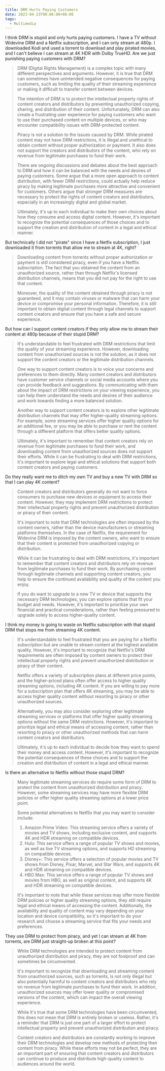 ```yaml
---
title: DRM Hurts Paying Customers
date: 2023-04-23T00:06:00+08:00
tags:
  - Multimedia
---
```

I think DRM is stupid and only hurts paying customers. I have a TV without Widevine DRM and a Netflix subscription, and I can only stream at 480p. I downloaded Kodi and used a torrent to download and play pirated movies, and I can't believe I can stream at 4K HDR with Dolby TrueHD. Are we just punishing paying customers with DRM?

> DRM (Digital Rights Management) is a complex topic with many different perspectives and arguments. However, it is true that DRM can sometimes have unintended negative consequences for paying customers, such as limiting the quality of their streaming experience or making it difficult to transfer content between devices.
> 
> The intention of DRM is to protect the intellectual property rights of content creators and distributors by preventing unauthorized copying, sharing, and distribution of their content. Unfortunately, DRM can also create a frustrating user experience for paying customers who want to use their purchased content on multiple devices, or who may encounter compatibility issues with DRM-protected content.
> 
> Piracy is not a solution to the issues caused by DRM. While pirated content may not have DRM restrictions, it is illegal and unethical to obtain content without proper authorization or payment. It also does not support the creators and distributors of the content, who rely on revenue from legitimate purchases to fund their work.
> 
> There are ongoing discussions and debates about the best approach to DRM and how it can be balanced with the needs and desires of paying customers. Some argue that a more open approach to content distribution, with fewer DRM restrictions, could actually help reduce piracy by making legitimate purchases more attractive and convenient for customers. Others argue that stronger DRM measures are necessary to protect the rights of content creators and distributors, especially in an increasingly digital and global market.
> 
> Ultimately, it's up to each individual to make their own choices about how they consume and access digital content. However, it's important to recognize the potential consequences of those choices and to support the creation and distribution of content in a legal and ethical manner.

But technically I did not "pirate" since I have a Netfix subscription, I just downloaded it from torrents that allow me to stream at 4K, right?

> Downloading content from torrents without proper authorization or payment is still considered piracy, even if you have a Netflix subscription. The fact that you obtained the content from an unauthorized source, rather than through Netflix's licensed distribution channels, means that you did not pay for the right to use that content.
> 
> Moreover, the quality of the content obtained through piracy is not guaranteed, and it may contain viruses or malware that can harm your device or compromise your personal information. Therefore, it is still important to obtain digital content through legal channels to support content creators and ensure that you have a safe and secure experience.

But how can I support content creators if they only allow me to stream their content at 480p because of their stupid DRM?

> It's understandable to feel frustrated with DRM restrictions that limit the quality of your streaming experience. However, downloading content from unauthorized sources is not the solution, as it does not support the content creators or the legitimate distribution channels.
> 
> One way to support content creators is to voice your concerns and preferences to them directly. Many content creators and distributors have customer service channels or social media accounts where you can provide feedback and suggestions. By communicating with them about the impact of DRM restrictions on your viewing experience, you can help them understand the needs and desires of their audience and work towards finding a more balanced solution.
> 
> Another way to support content creators is to explore other legitimate distribution channels that may offer higher-quality streaming options. For example, some streaming services offer higher quality options for an additional fee, or you may be able to purchase or rent the content through a different platform that offers better quality options.
> 
> Ultimately, it's important to remember that content creators rely on revenue from legitimate purchases to fund their work, and downloading content from unauthorized sources does not support their efforts. While it can be frustrating to deal with DRM restrictions, it's important to explore legal and ethical solutions that support both content creators and paying customers.

Do they really want me to ditch my own TV and buy a new TV with DRM so that I can play 4K content?

> Content creators and distributors generally do not want to force consumers to purchase new devices or equipment to access their content. However, they may implement DRM restrictions to protect their intellectual property rights and prevent unauthorized distribution or piracy of their content.
> 
> It's important to note that DRM technologies are often imposed by the content owners, rather than the device manufacturers or streaming platforms themselves. In the case of Netflix, the requirement for Widevine DRM is imposed by the content owners, who want to ensure that their content is protected from unauthorized copying or distribution.
> 
> While it can be frustrating to deal with DRM restrictions, it's important to remember that content creators and distributors rely on revenue from legitimate purchases to fund their work. By purchasing content through legitimate channels and supporting content creators, you help to ensure the continued availability and quality of the content you enjoy.
> 
> If you do want to upgrade to a new TV or device that supports the necessary DRM technologies, you can explore options that fit your budget and needs. However, it's important to prioritize your own financial and practical considerations, rather than feeling pressured to upgrade solely to access higher-quality content.

I think my money is going to waste on Netflix subscription with that stupid DRM that stops me from streaming 4K content.

> It's understandable to feel frustrated that you are paying for a Netflix subscription but are unable to stream content at the highest available quality. However, it's important to recognize that Netflix's DRM requirements are often imposed by content owners to protect their intellectual property rights and prevent unauthorized distribution or piracy of their content.
> 
> Netflix offers a variety of subscription plans at different price points, and the higher-priced plans often offer access to higher quality streaming options, including 4K content. If you are willing to pay more for a subscription plan that offers 4K streaming, you may be able to access higher quality content without resorting to piracy or other unauthorized sources.
> 
> Alternatively, you may also consider exploring other legitimate streaming services or platforms that offer higher quality streaming options without the same DRM restrictions. However, it's important to prioritize legal and ethical means of accessing content, rather than resorting to piracy or other unauthorized methods that can harm content creators and distributors.
> 
> Ultimately, it's up to each individual to decide how they want to spend their money and access content. However, it's important to recognize the potential consequences of these choices and to support the creation and distribution of content in a legal and ethical manner.

Is there an alternative to Netflix without those stupid DRM?

> Many legitimate streaming services do require some form of DRM to protect the content from unauthorized distribution and piracy. However, some streaming services may have more flexible DRM policies or offer higher quality streaming options at a lower price point.
> 
> Some potential alternatives to Netflix that you may want to consider include:
> 
> 1. Amazon Prime Video: This streaming service offers a variety of movies and TV shows, including exclusive content, and supports 4K and HDR streaming on compatible devices.
> 2. Hulu: This service offers a range of popular TV shows and movies, as well as live TV streaming options, and supports HD streaming on compatible devices.
> 3. Disney+: This service offers a selection of popular movies and TV shows from Disney, Pixar, Marvel, and Star Wars, and supports 4K and HDR streaming on compatible devices.
> 4. HBO Max: This service offers a range of popular TV shows and movies from HBO, as well as original content, and supports 4K and HDR streaming on compatible devices.
> 
> It's important to note that while these services may offer more flexible DRM policies or higher quality streaming options, they still require legal and ethical means of accessing the content. Additionally, the availability and quality of content may vary depending on your location and device compatibility, so it's important to do your research and choose a streaming service that fits your needs and preferences.

They use DRM to protect from piracy, and yet I can stream at 4K from torrents, are DRM just straight-up broken at this point?

> While DRM technologies are intended to protect content from unauthorized distribution and piracy, they are not foolproof and can sometimes be circumvented.
> 
> It's important to recognize that downloading and streaming content from unauthorized sources, such as torrents, is not only illegal but also potentially harmful to content creators and distributors who rely on revenue from legitimate purchases to fund their work. In addition, unauthorized sources may offer lower quality or compromised versions of the content, which can impact the overall viewing experience.
> 
> While it's true that some DRM technologies have been circumvented, this does not mean that DRM is entirely broken or useless. Rather, it's a reminder that DRM is just one part of a larger effort to protect intellectual property and prevent unauthorized distribution and piracy.
> 
> Content creators and distributors are constantly working to improve their DRM technologies and develop new methods of protecting their content from piracy. While these efforts may not be perfect, they are an important part of ensuring that content creators and distributors can continue to produce and distribute high-quality content to audiences around the world.
